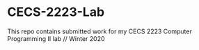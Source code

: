 # CECS-2223-Lab
This repo contains submitted work for my CECS 2223 Computer Programming II lab // Winter 2020
